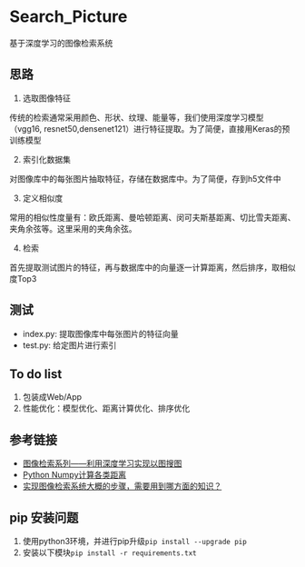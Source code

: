 # Search_Picture
基于深度学习的图像检索系统
## 思路
1. 选取图像特征

传统的检索通常采用颜色、形状、纹理、能量等，我们使用深度学习模型（vgg16, resnet50,densenet121）进行特征提取。为了简便，直接用Keras的预训练模型

2. 索引化数据集

对图像库中的每张图片抽取特征，存储在数据库中。为了简便，存到h5文件中

3. 定义相似度

常用的相似性度量有：欧氏距离、曼哈顿距离、闵可夫斯基距离、切比雪夫距离、夹角余弦等。这里采用的夹角余弦。

4. 检索

首先提取测试图片的特征，再与数据库中的向量逐一计算距离，然后排序，取相似度Top3

## 测试
- index.py: 提取图像库中每张图片的特征向量
- test.py: 给定图片进行索引

## To do list
1. 包装成Web/App
2. 性能优化：模型优化、距离计算优化、排序优化

## 参考链接
- [图像检索系列——利用深度学习实现以图搜图](https://zhuanlan.zhihu.com/p/80886534)
- [Python Numpy计算各类距离](https://blog.csdn.net/qq_19707521/article/details/78479532)
- [实现图像检索系统大概的步骤，需要用到哪方面的知识？](https://www.zhihu.com/question/25833727)


## pip 安装问题

1. 使用python3环境，并进行pip升级`pip install --upgrade pip`
2. 安装以下模块`pip install -r requirements.txt`